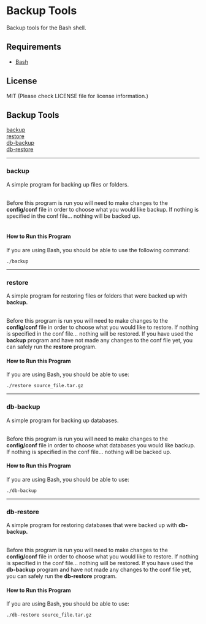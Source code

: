 # Backup Tools

Backup tools for the Bash shell.

## Requirements

* [Bash](https://en.wikipedia.org/wiki/Bash_(Unix_shell))

## License
MIT (Please check LICENSE file for license information.)

## Backup Tools
<a href="#backup">backup</a><br>
<a href="#restore">restore</a><br>
<a href="#db-backup">db-backup</a><br>
<a href="#db-restore">db-restore</a><br>

<hr>

<a name="backup"></a>
### backup

A simple program for backing up files or folders.<br><br>

Before this program is run you will need to make changes to the <b>config/conf</b> file in order to choose what you would like backup. If nothing is specified in the conf file... nothing will be backed up.<br><br>

#### How to Run this Program
If you are using Bash, you should be able to use the following command:

    ./backup

<hr>

<a name="restore"></a>
### restore
A simple program for restoring files or folders that were backed up with <b>backup.</b><br><br>

Before this program is run you will need to make changes to the <b>config/conf</b> file in order to choose what you would like to restore. If nothing is specified in the conf file... nothing will be restored. If you have used the <b>backup</b> program and have not made any changes to the conf file yet, you can safely run the <b>restore</b> program.

#### How to Run this Program
If you are using Bash, you should be able to use:

    ./restore source_file.tar.gz

<hr>

<a name="db-backup"></a>
### db-backup
A simple program for backing up databases.<br><br>

Before this program is run you will need to make changes to the <b>config/conf</b> file in order to choose what databases you would like backup. If nothing is specified in the conf file... nothing will be backed up.

#### How to Run this Program
If you are using Bash, you should be able to use:

    ./db-backup

<hr>

<a name="db-restore"></a>
### db-restore
A simple program for restoring databases that were backed up with <b>db-backup.</b><br><br>

Before this program is run you will need to make changes to the <b>config/conf</b> file in order to choose what you would like to restore. If nothing is specified in the conf file... nothing will be restored. If you have used the <b>db-backup</b> program and have not made any changes to the conf file yet, you can safely run the <b>db-restore</b>
program.

#### How to Run this Program
If you are using Bash, you should be able to use:

    ./db-restore source_file.tar.gz
